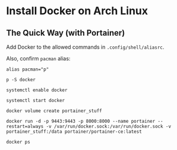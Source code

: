 # Install Docker on Arch Linux

## The Quick Way (with Portainer)

Add Docker to the allowed commands in `.config/shell/aliasrc`.

Also, confirm `pacman` alias:

```
alias pacman="p"

p -S docker

systemctl enable docker

systemctl start docker

docker volume create portainer_stuff

docker run -d -p 9443:9443 -p 8000:8000 --name portainer --restart=always -v /var/run/docker.sock:/var/run/docker.sock -v portainer_stuff:/data portainer/portainer-ce:latest

docker ps
```
